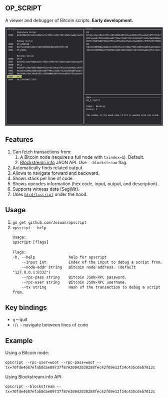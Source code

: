 ## OP_SCRIPT

A viewer and debugger of Bitcoin scripts. **Early development.**

![Screenshot](./screenshot.png)


## Features
1. Can fetch transactions from:
    1. A Bitcoin node (requires a full node with `txindex=1`). Default.
    1. [Blockstream.info](https://blockstream.info) JSON API. Use `--blockstream` flag.
1. Automatically finds related output.
1. Allows to navigate forward and backward.
1. Shows stack per line of code.
1. Shows opcodes information (hex code, input, output, and description).
1. Supports witness data (SegWit).
1. Uses [`btcd/txscript`](https://github.com/btcsuite/btcd/tree/master/txscript) under the hood.


## Usage

1. `go get github.com/Jeiwan/opscript`
1. `opscript --help`
    ```shell
    Usage:
    opscript [flags]

    Flags:
    -h, --help               help for opscript
        --input int          Index of the input to debug a script from.
        --node-addr string   Bitcoin node address. (default "127.0.0.1:8332")
        --rpc-pass string    Bitcoin JSON-RPC password.
        --rpc-user string    Bitcoin JSON-RPC username.
        --tx string          Hash of the transaction to debug a script from.
    ```


## Key bindings

* `q` – quit
* `↑`/`↓` – navigate between lines of code


## Example
Using a Bitcoin node:
```shell
opscript --rpc-user=woot --rpc-pass=woot --tx=70fde4687efab8dae09737f87e30042030288fec42fd9e12f34c435cdeb7812c
```

Using Blockstream.info API:
```shell
opscript --blockstream --tx=70fde4687efab8dae09737f87e30042030288fec42fd9e12f34c435cdeb7812c
```